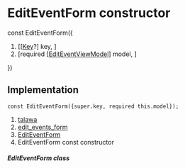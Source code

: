 
<div>

# EditEventForm constructor

</div>


const EditEventForm({

1.  [[[Key](https://api.flutter.dev/flutter/foundation/Key-class.md)?]
    key, ]
2.  [required
    [[EditEventViewModel](../../view_model_after_auth_view_models_event_view_models_edit_event_view_model/EditEventViewModel-class.md)]
    model, ]

})



## Implementation

``` language-dart
const EditEventForm({super.key, required this.model});
```







1.  [talawa](../../index.md)
2.  [edit_events_form](../../views_after_auth_screens_events_edit_events_form/)
3.  [EditEventForm](../../views_after_auth_screens_events_edit_events_form/EditEventForm-class.md)
4.  EditEventForm const constructor

##### EditEventForm class







